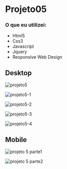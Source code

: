# Projeto05

### O que eu utilizei:

- Html5
- Css3
- Javascript
- Jquery
- Responsive Web Design

## Desktop

![projeto5](https://user-images.githubusercontent.com/59376552/75191097-79b25b00-5730-11ea-9b8f-a18c7080cbfc.PNG)

![projeto5-1](https://user-images.githubusercontent.com/59376552/75191106-7cad4b80-5730-11ea-8e62-4ff365289d96.PNG)

![projeto5-2](https://user-images.githubusercontent.com/59376552/75191108-7d45e200-5730-11ea-85c6-2d71f693ba68.PNG)

![projeto5-3](https://user-images.githubusercontent.com/59376552/75191110-7d45e200-5730-11ea-9b48-1f084086cd14.PNG)

![projeto5-4](https://user-images.githubusercontent.com/59376552/75191111-7dde7880-5730-11ea-9cd9-7bb4643e003f.PNG)


## Mobile

![projeto 5 parte1](https://user-images.githubusercontent.com/59376552/75633197-a0b1d680-5be1-11ea-8019-476967761e2e.png)

![projeto 5 parte2](https://user-images.githubusercontent.com/59376552/75633199-a27b9a00-5be1-11ea-9bad-f4366ddc4677.png)



